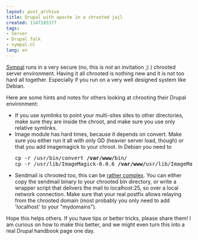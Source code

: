 ```yaml
---
layout: post_archive
title: Drupal with apache in a chrooted jail
created: 1147185377
tags:
- Server
- Drupal Talk
- sympal.nl
lang: en
---
```

<a href="http://sympal.nl">Sympal</a> runs in a very secure (no, this is <em>not</em> an invitation ;) ) chrooted server environment. Having it all chrooted is nothing new and it is not too hard all together. Especially if you run on a very well designed system like Debian.

Here are some hints and notes for others looking at chrooting their Drupal environment:<!--break-->
<ul>
 <li>If you use symlinks to point your multi-sites sites to other directories, make sure they are inside the chroot, and make sure you use only relative symlinks.</li>
 <li>Image module has hard times, because it depends on convert. Make sure you either run it all with only GD (heavier server load, though) or that you add imagemagick to your chroot. In Debian you need to
<pre>
cp -r /usr/bin/convert <strong>/var/www/</strong>bin/
cp -r /usr/lib/ImageMagick-6.0.6 <strong>/var/www/</strong>usr/lib/ImageMagick-6.0.6
</pre></li>
 <li>Sendmail is chrooted too, this can be <a href="http://drupal.org/node/2727">rather complex</a>. You can either copy the sendmail binary to your chrooted bin directory, or write a wrapper script that delivers the mail to localhost:25, so over a local network connection. Make sure that your real postfix allows relaying from the chrooted domain (most probably you only need to add 'localhost' to your "mydomains").</li>
</ul>
Hope this helps others. If you have tips or better tricks, please share them! I am curious on how to make this better, and we might even turn this into a real Drupal handbook page one day.
